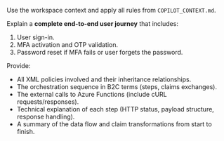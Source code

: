 Use the workspace context and apply all rules from `COPILOT_CONTEXT.md`.

Explain a **complete end-to-end user journey** that includes:
1. User sign-in.
2. MFA activation and OTP validation.
3. Password reset if MFA fails or user forgets the password.

Provide:
- All XML policies involved and their inheritance relationships.
- The orchestration sequence in B2C terms (steps, claims exchanges).
- The external calls to Azure Functions (include cURL requests/responses).
- Technical explanation of each step (HTTP status, payload structure, response handling).
- A summary of the data flow and claim transformations from start to finish.
